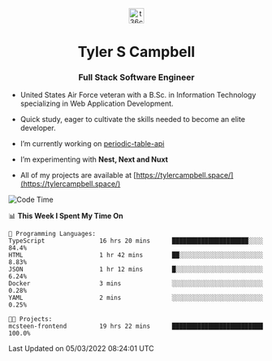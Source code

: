 <p align="center">
<a href="https://www.linkedin.com/in/t36campbell" target="blank"><img align="center" src="https://ik.imagekit.io/t36campbell/Portfolio/linkedin.png.original_m8bbGgPh6.png" alt="t36campbell" height="30" width="30" /></a>
</p>
<h1 align="center">Tyler S Campbell</h1>
<h3 align="center">Full Stack Software Engineer</h3>

* United States Air Force veteran with a B.Sc. in Information Technology specializing in Web Application Development. 

* Quick study, eager to cultivate the skills needed to become an elite developer.

* I’m currently working on [periodic-table-api](https://github.com/t36campbell/periodic-table-api)

* I’m experimenting with **Nest, Next and Nuxt**

* All of my projects are available at [https://tylercampbell.space/](https://tylercampbell.space/)

<!--START_SECTION:waka-->
![Code Time](http://img.shields.io/badge/Code%20Time-1%2C468%20hrs%203%20mins-blue)

📊 **This Week I Spent My Time On** 

```text
💬 Programming Languages: 
TypeScript               16 hrs 20 mins      █████████████████████░░░░   84.4% 
HTML                     1 hr 42 mins        ██░░░░░░░░░░░░░░░░░░░░░░░   8.83% 
JSON                     1 hr 12 mins        █░░░░░░░░░░░░░░░░░░░░░░░░   6.24% 
Docker                   3 mins              ░░░░░░░░░░░░░░░░░░░░░░░░░   0.28% 
YAML                     2 mins              ░░░░░░░░░░░░░░░░░░░░░░░░░   0.25%

🐱‍💻 Projects: 
mcsteen-frontend         19 hrs 22 mins      █████████████████████████   100.0%

```


 Last Updated on 05/03/2022 08:24:01 UTC
<!--END_SECTION:waka-->
